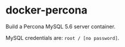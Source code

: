 # docker-percona

Build a Percona MySQL 5.6 server container.

MySQL credentials are: `root / [no password]`.
